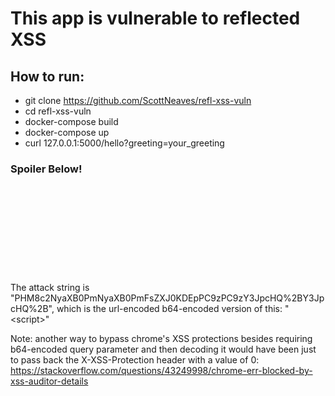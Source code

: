 # This app is vulnerable to reflected XSS

## How to run:
- git clone https://github.com/ScottNeaves/refl-xss-vuln
- cd refl-xss-vuln
- docker-compose build
- docker-compose up
- curl 127.0.0.1:5000/hello?greeting=your_greeting

### Spoiler Below!

&nbsp;

&nbsp;

&nbsp;

&nbsp;

&nbsp;

The attack string is "PHM8c2NyaXB0PmNyaXB0PmFsZXJ0KDEpPC9zPC9zY3JpcHQ%2BY3JpcHQ%2B", which is the url-encoded b64-encoded version of this: "<s<script>cript>alert(1)</s</script>cript>"

Note: another way to bypass chrome's XSS protections besides requiring b64-encoded query parameter and then decoding it would have been just to pass back the X-XSS-Protection header with a value of 0: https://stackoverflow.com/questions/43249998/chrome-err-blocked-by-xss-auditor-details
